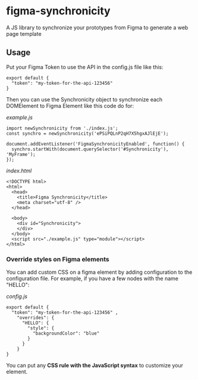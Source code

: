 # figma-synchronicity
A JS library to synchronize your prototypes from Figma to generate a web page template

## Usage

Put your Figma Token to use the API in the config.js file like this:

```
export default {
  "token": "my-token-for-the-api-123456" 
}
```

Then you can use the Synchronicity object to synchronize each DOMElement to Figma Element like this code do for:

_example.js_
```
import newSynchronicity from './index.js';
const synchro = newSynchronicity('ePSiPQLnP2qH7X5hgxAJlEjE');

document.addEventListener('FigmaSynchronicityEnabled', function() {
  synchro.startWith(document.querySelector('#Synchronicity'), 'MyFrame');
});
```

_index.html_
```
<!DOCTYPE html>
<html>
  <head>
    <title>Figma Synchronicity</title>
    <meta charset="utf-8" />
  </head>

  <body>
    <div id="Synchronicity">
    </div>
  </body>
  <script src="./example.js" type="module"></script>
</html>
```

### Override styles on Figma elements

You can add custom CSS on a figma element by adding configuration to the configuration file. For example, if you have a few nodes with the name "HELLO":

_config.js_
```
export default {
  "token": "my-token-for-the-api-123456" ,
    "overrides": {
      "HELLO": {
        "style": {
          "backgroundColor": "blue"
        }
      }
    }
}
```

You can put any __CSS rule with the JavaScript syntax__ to customize your element.
